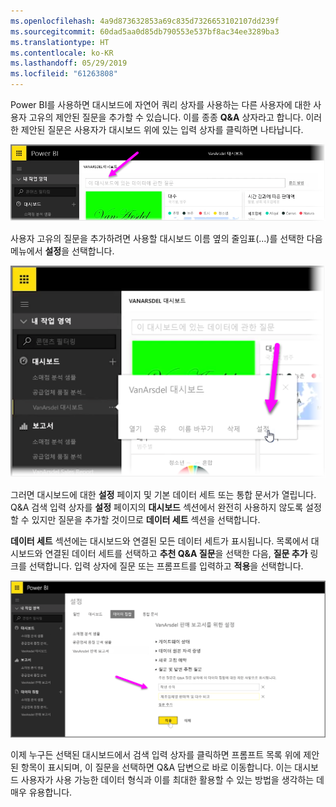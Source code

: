```yaml
---
ms.openlocfilehash: 4a9d873632853a69c835d7326653102107dd239f
ms.sourcegitcommit: 60dad5aa0d85db790553e537bf8ac34ee3289ba3
ms.translationtype: HT
ms.contentlocale: ko-KR
ms.lasthandoff: 05/29/2019
ms.locfileid: "61263808"
---
```

Power BI를 사용하면 대시보드에 자연어 쿼리 상자를 사용하는 다른 사용자에 대한 사용자 고유의 제안된 질문을 추가할 수 있습니다. 이를 종종 **Q&A** 상자라고 합니다. 이러한 제안된 질문은 사용자가 대시보드 위에 있는 입력 상자를 클릭하면 나타납니다.

![](media/4-3a-suggested-questions/4-3a_1.png)

사용자 고유의 질문을 추가하려면 사용할 대시보드 이름 옆의 줄임표(...)를 선택한 다음 메뉴에서 **설정**을 선택합니다.

![](media/4-3a-suggested-questions/4-3a_2.png)

 그러면 대시보드에 대한 **설정** 페이지 및 기본 데이터 세트 또는 통합 문서가 열립니다. Q&amp;A 검색 입력 상자를 **설정** 페이지의 **대시보드** 섹션에서 완전히 사용하지 않도록 설정할 수 있지만 질문을 추가할 것이므로 **데이터 세트** 섹션을 선택합니다.

**데이터 세트** 섹션에는 대시보드와 연결된 모든 데이터 세트가 표시됩니다. 목록에서 대시보드와 연결된 데이터 세트를 선택하고 **추천 Q&amp;A 질문**을 선택한 다음, **질문 추가** 링크를 선택합니다. 입력 상자에 질문 또는 프롬프트를 입력하고 **적용**을 선택합니다.

![](media/4-3a-suggested-questions/4-3a_3.png)

이제 누구든 선택된 대시보드에서 검색 입력 상자를 클릭하면 프롬프트 목록 위에 제안된 항목이 표시되며, 이 질문을 선택하면 Q&A 답변으로 바로 이동합니다. 이는 대시보드 사용자가 사용 가능한 데이터 형식과 이를 최대한 활용할 수 있는 방법을 생각하는 데 매우 유용합니다.

